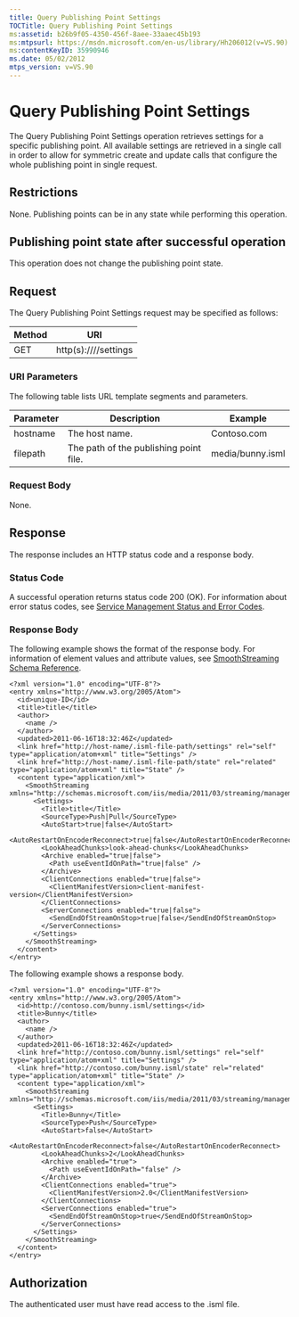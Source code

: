 ```yaml
---
title: Query Publishing Point Settings
TOCTitle: Query Publishing Point Settings
ms:assetid: b26b9f05-4350-456f-8aee-33aaec45b193
ms:mtpsurl: https://msdn.microsoft.com/en-us/library/Hh206012(v=VS.90)
ms:contentKeyID: 35990946
ms.date: 05/02/2012
mtps_version: v=VS.90
---
```


# Query Publishing Point Settings

The Query Publishing Point Settings operation retrieves settings for a specific publishing point. All available settings are retrieved in a single call in order to allow for symmetric create and update calls that configure the whole publishing point in single request.

## Restrictions

None. Publishing points can be in any state while performing this operation.

## Publishing point state after successful operation

This operation does not change the publishing point state.

## Request

The Query Publishing Point Settings request may be specified as follows:

|Method|URI|
|--- |--- |
|GET|http(s)://<hostname>/<filepath>/settings|


### URI Parameters

The following table lists URL template segments and parameters.

|Parameter|Description|Example|
|--- |--- |--- |
|hostname|The host name.|Contoso.com|
|filepath|The path of the publishing point file.|media/bunny.isml|


### Request Body

None.

## Response

The response includes an HTTP status code and a response body.

### Status Code

A successful operation returns status code 200 (OK). For information about error status codes, see [Service Management Status and Error Codes](service-management-status-and-error-codes.md).

### Response Body

The following example shows the format of the response body. For information of element values and attribute values, see [SmoothStreaming Schema Reference](smoothstreaming-schema-reference.md).

    <?xml version="1.0" encoding="UTF-8"?>
    <entry xmlns="http://www.w3.org/2005/Atom">
      <id>unique-ID</id>
      <title>title</title>
      <author>
        <name />
      </author>
      <updated>2011-06-16T18:32:46Z</updated>
      <link href="http://host-name/.isml-file-path/settings" rel="self" type="application/atom+xml" title="Settings" />
      <link href="http://host-name/.isml-file-path/state" rel="related" type="application/atom+xml" title="State" />
      <content type="application/xml">
        <SmoothStreaming xmlns="http://schemas.microsoft.com/iis/media/2011/03/streaming/management">
          <Settings>
            <Title>title</Title>
            <SourceType>Push|Pull</SourceType>
            <AutoStart>true|false</AutoStart>
            <AutoRestartOnEncoderReconnect>true|false</AutoRestartOnEncoderReconnect>
            <LookAheadChunks>look-ahead-chunks</LookAheadChunks>
            <Archive enabled="true|false">
              <Path useEventIdOnPath="true|false" />
            </Archive>
            <ClientConnections enabled="true|false">
              <ClientManifestVersion>client-manifest-version</ClientManifestVersion>
            </ClientConnections>
            <ServerConnections enabled="true|false">
              <SendEndOfStreamOnStop>true|false</SendEndOfStreamOnStop>
            </ServerConnections>
          </Settings>
        </SmoothStreaming>
      </content>
    </entry>

The following example shows a response body.

    <?xml version="1.0" encoding="UTF-8"?>
    <entry xmlns="http://www.w3.org/2005/Atom">
      <id>http://contoso.com/bunny.isml/settings</id>
      <title>Bunny</title>
      <author>
        <name />
      </author>
      <updated>2011-06-16T18:32:46Z</updated>
      <link href="http://contoso.com/bunny.isml/settings" rel="self" type="application/atom+xml" title="Settings" />
      <link href="http://contoso.com/bunny.isml/state" rel="related" type="application/atom+xml" title="State" />
      <content type="application/xml">
        <SmoothStreaming xmlns="http://schemas.microsoft.com/iis/media/2011/03/streaming/management">
          <Settings>
            <Title>Bunny</Title>
            <SourceType>Push</SourceType>
            <AutoStart>false</AutoStart>
            <AutoRestartOnEncoderReconnect>false</AutoRestartOnEncoderReconnect>
            <LookAheadChunks>2</LookAheadChunks>
            <Archive enabled="true">
              <Path useEventIdOnPath="false" />
            </Archive>
            <ClientConnections enabled="true">
              <ClientManifestVersion>2.0</ClientManifestVersion>
            </ClientConnections>
            <ServerConnections enabled="true">
              <SendEndOfStreamOnStop>true</SendEndOfStreamOnStop>
            </ServerConnections>
          </Settings>
        </SmoothStreaming>
      </content>
    </entry>

## Authorization

The authenticated user must have read access to the .isml file.

